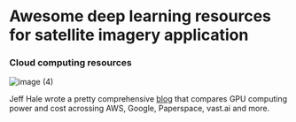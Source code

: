 # Awesome deep learning resources for satellite imagery application

### Cloud computing resources

![image (4)](https://user-images.githubusercontent.com/14057932/56068181-e5bfe680-5d4b-11e9-9ad6-217a41943c47.png)

Jeff Hale wrote a pretty comprehensive [blog](https://towardsdatascience.com/maximize-your-gpu-dollars-a9133f4e546a) that compares GPU computing power and cost acrossing AWS, Google, Paperspace, vast.ai and more.
